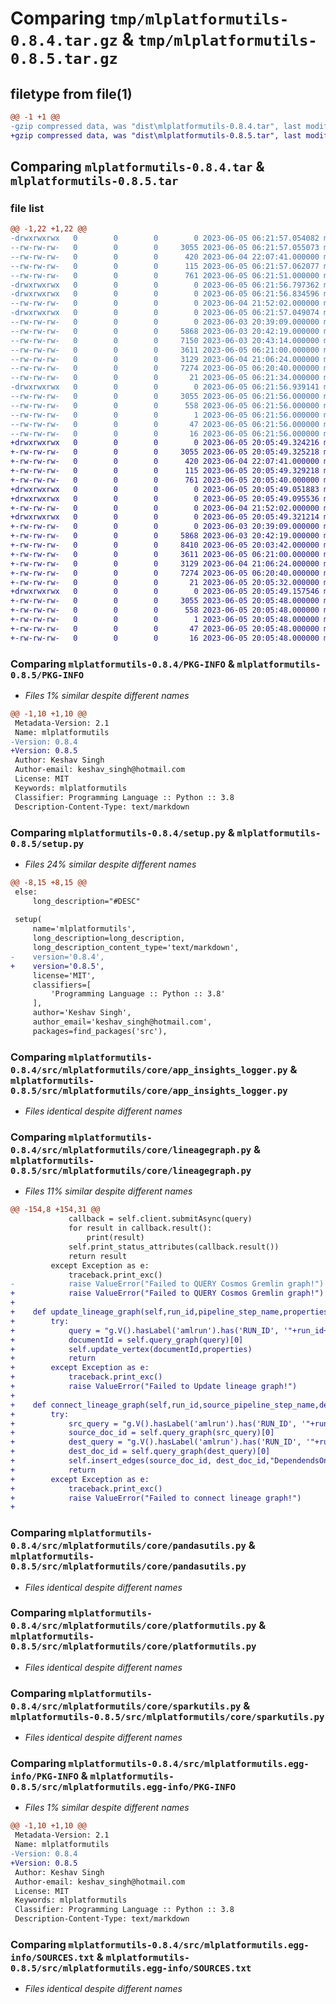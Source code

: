 # Comparing `tmp/mlplatformutils-0.8.4.tar.gz` & `tmp/mlplatformutils-0.8.5.tar.gz`

## filetype from file(1)

```diff
@@ -1 +1 @@
-gzip compressed data, was "dist\mlplatformutils-0.8.4.tar", last modified: Mon Jun  5 06:21:57 2023, max compression
+gzip compressed data, was "dist\mlplatformutils-0.8.5.tar", last modified: Mon Jun  5 20:05:49 2023, max compression
```

## Comparing `mlplatformutils-0.8.4.tar` & `mlplatformutils-0.8.5.tar`

### file list

```diff
@@ -1,22 +1,22 @@
-drwxrwxrwx   0        0        0        0 2023-06-05 06:21:57.054082 mlplatformutils-0.8.4/
--rw-rw-rw-   0        0        0     3055 2023-06-05 06:21:57.055073 mlplatformutils-0.8.4/PKG-INFO
--rw-rw-rw-   0        0        0      420 2023-06-04 22:07:41.000000 mlplatformutils-0.8.4/README.rst
--rw-rw-rw-   0        0        0      115 2023-06-05 06:21:57.062077 mlplatformutils-0.8.4/setup.cfg
--rw-rw-rw-   0        0        0      761 2023-06-05 06:21:51.000000 mlplatformutils-0.8.4/setup.py
-drwxrwxrwx   0        0        0        0 2023-06-05 06:21:56.797362 mlplatformutils-0.8.4/src/
-drwxrwxrwx   0        0        0        0 2023-06-05 06:21:56.834596 mlplatformutils-0.8.4/src/mlplatformutils/
--rw-rw-rw-   0        0        0        0 2023-06-04 21:52:02.000000 mlplatformutils-0.8.4/src/mlplatformutils/__init__.py
-drwxrwxrwx   0        0        0        0 2023-06-05 06:21:57.049074 mlplatformutils-0.8.4/src/mlplatformutils/core/
--rw-rw-rw-   0        0        0        0 2023-06-03 20:39:09.000000 mlplatformutils-0.8.4/src/mlplatformutils/core/__init__.py
--rw-rw-rw-   0        0        0     5868 2023-06-03 20:42:19.000000 mlplatformutils-0.8.4/src/mlplatformutils/core/app_insights_logger.py
--rw-rw-rw-   0        0        0     7150 2023-06-03 20:43:14.000000 mlplatformutils-0.8.4/src/mlplatformutils/core/lineagegraph.py
--rw-rw-rw-   0        0        0     3611 2023-06-05 06:21:00.000000 mlplatformutils-0.8.4/src/mlplatformutils/core/pandasutils.py
--rw-rw-rw-   0        0        0     3129 2023-06-04 21:06:24.000000 mlplatformutils-0.8.4/src/mlplatformutils/core/platformutils.py
--rw-rw-rw-   0        0        0     7274 2023-06-05 06:20:40.000000 mlplatformutils-0.8.4/src/mlplatformutils/core/sparkutils.py
--rw-rw-rw-   0        0        0       21 2023-06-05 06:21:34.000000 mlplatformutils-0.8.4/src/mlplatformutils/core/version.py
-drwxrwxrwx   0        0        0        0 2023-06-05 06:21:56.939141 mlplatformutils-0.8.4/src/mlplatformutils.egg-info/
--rw-rw-rw-   0        0        0     3055 2023-06-05 06:21:56.000000 mlplatformutils-0.8.4/src/mlplatformutils.egg-info/PKG-INFO
--rw-rw-rw-   0        0        0      558 2023-06-05 06:21:56.000000 mlplatformutils-0.8.4/src/mlplatformutils.egg-info/SOURCES.txt
--rw-rw-rw-   0        0        0        1 2023-06-05 06:21:56.000000 mlplatformutils-0.8.4/src/mlplatformutils.egg-info/dependency_links.txt
--rw-rw-rw-   0        0        0       47 2023-06-05 06:21:56.000000 mlplatformutils-0.8.4/src/mlplatformutils.egg-info/requires.txt
--rw-rw-rw-   0        0        0       16 2023-06-05 06:21:56.000000 mlplatformutils-0.8.4/src/mlplatformutils.egg-info/top_level.txt
+drwxrwxrwx   0        0        0        0 2023-06-05 20:05:49.324216 mlplatformutils-0.8.5/
+-rw-rw-rw-   0        0        0     3055 2023-06-05 20:05:49.325218 mlplatformutils-0.8.5/PKG-INFO
+-rw-rw-rw-   0        0        0      420 2023-06-04 22:07:41.000000 mlplatformutils-0.8.5/README.rst
+-rw-rw-rw-   0        0        0      115 2023-06-05 20:05:49.329218 mlplatformutils-0.8.5/setup.cfg
+-rw-rw-rw-   0        0        0      761 2023-06-05 20:05:40.000000 mlplatformutils-0.8.5/setup.py
+drwxrwxrwx   0        0        0        0 2023-06-05 20:05:49.051883 mlplatformutils-0.8.5/src/
+drwxrwxrwx   0        0        0        0 2023-06-05 20:05:49.095536 mlplatformutils-0.8.5/src/mlplatformutils/
+-rw-rw-rw-   0        0        0        0 2023-06-04 21:52:02.000000 mlplatformutils-0.8.5/src/mlplatformutils/__init__.py
+drwxrwxrwx   0        0        0        0 2023-06-05 20:05:49.321214 mlplatformutils-0.8.5/src/mlplatformutils/core/
+-rw-rw-rw-   0        0        0        0 2023-06-03 20:39:09.000000 mlplatformutils-0.8.5/src/mlplatformutils/core/__init__.py
+-rw-rw-rw-   0        0        0     5868 2023-06-03 20:42:19.000000 mlplatformutils-0.8.5/src/mlplatformutils/core/app_insights_logger.py
+-rw-rw-rw-   0        0        0     8410 2023-06-05 20:03:42.000000 mlplatformutils-0.8.5/src/mlplatformutils/core/lineagegraph.py
+-rw-rw-rw-   0        0        0     3611 2023-06-05 06:21:00.000000 mlplatformutils-0.8.5/src/mlplatformutils/core/pandasutils.py
+-rw-rw-rw-   0        0        0     3129 2023-06-04 21:06:24.000000 mlplatformutils-0.8.5/src/mlplatformutils/core/platformutils.py
+-rw-rw-rw-   0        0        0     7274 2023-06-05 06:20:40.000000 mlplatformutils-0.8.5/src/mlplatformutils/core/sparkutils.py
+-rw-rw-rw-   0        0        0       21 2023-06-05 20:05:32.000000 mlplatformutils-0.8.5/src/mlplatformutils/core/version.py
+drwxrwxrwx   0        0        0        0 2023-06-05 20:05:49.157546 mlplatformutils-0.8.5/src/mlplatformutils.egg-info/
+-rw-rw-rw-   0        0        0     3055 2023-06-05 20:05:48.000000 mlplatformutils-0.8.5/src/mlplatformutils.egg-info/PKG-INFO
+-rw-rw-rw-   0        0        0      558 2023-06-05 20:05:48.000000 mlplatformutils-0.8.5/src/mlplatformutils.egg-info/SOURCES.txt
+-rw-rw-rw-   0        0        0        1 2023-06-05 20:05:48.000000 mlplatformutils-0.8.5/src/mlplatformutils.egg-info/dependency_links.txt
+-rw-rw-rw-   0        0        0       47 2023-06-05 20:05:48.000000 mlplatformutils-0.8.5/src/mlplatformutils.egg-info/requires.txt
+-rw-rw-rw-   0        0        0       16 2023-06-05 20:05:48.000000 mlplatformutils-0.8.5/src/mlplatformutils.egg-info/top_level.txt
```

### Comparing `mlplatformutils-0.8.4/PKG-INFO` & `mlplatformutils-0.8.5/PKG-INFO`

 * *Files 1% similar despite different names*

```diff
@@ -1,10 +1,10 @@
 Metadata-Version: 2.1
 Name: mlplatformutils
-Version: 0.8.4
+Version: 0.8.5
 Author: Keshav Singh
 Author-email: keshav_singh@hotmail.com
 License: MIT
 Keywords: mlplatformutils
 Classifier: Programming Language :: Python :: 3.8
 Description-Content-Type: text/markdown
```

### Comparing `mlplatformutils-0.8.4/setup.py` & `mlplatformutils-0.8.5/setup.py`

 * *Files 24% similar despite different names*

```diff
@@ -8,15 +8,15 @@
 else:
     long_description="#DESC"
 
 setup(
     name='mlplatformutils',
     long_description=long_description,
     long_description_content_type='text/markdown',
-    version='0.8.4',
+    version='0.8.5',
     license='MIT',
     classifiers=[
         'Programming Language :: Python :: 3.8'
     ],
     author='Keshav Singh',
     author_email='keshav_singh@hotmail.com',
     packages=find_packages('src'),
```

### Comparing `mlplatformutils-0.8.4/src/mlplatformutils/core/app_insights_logger.py` & `mlplatformutils-0.8.5/src/mlplatformutils/core/app_insights_logger.py`

 * *Files identical despite different names*

### Comparing `mlplatformutils-0.8.4/src/mlplatformutils/core/lineagegraph.py` & `mlplatformutils-0.8.5/src/mlplatformutils/core/lineagegraph.py`

 * *Files 11% similar despite different names*

```diff
@@ -154,8 +154,31 @@
             callback = self.client.submitAsync(query)
             for result in callback.result():
                 print(result)
             self.print_status_attributes(callback.result())
             return result
         except Exception as e:
             traceback.print_exc()
-            raise ValueError("Failed to QUERY Cosmos Gremlin graph!")
+            raise ValueError("Failed to QUERY Cosmos Gremlin graph!")
+        
+    def update_lineage_graph(self,run_id,pipeline_step_name,properties):
+        try:
+            query = "g.V().hasLabel('amlrun').has('RUN_ID', '"+run_id+"').has('PIPELINE_STEP_NAME', '"+pipeline_step_name+"').values('id')"
+            documentId = self.query_graph(query)[0]
+            self.update_vertex(documentId,properties)
+            return
+        except Exception as e:
+            traceback.print_exc()
+            raise ValueError("Failed to Update lineage graph!")
+        
+    def connect_lineage_graph(self,run_id,source_pipeline_step_name,dest_pipeline_step_name):
+        try:
+            src_query = "g.V().hasLabel('amlrun').has('RUN_ID', '"+run_id+"').has('PIPELINE_STEP_NAME', '"+source_pipeline_step_name+"').values('id')"
+            source_doc_id = self.query_graph(src_query)[0]
+            dest_query = "g.V().hasLabel('amlrun').has('RUN_ID', '"+run_id+"').has('PIPELINE_STEP_NAME', '"+dest_pipeline_step_name+"').values('id')"
+            dest_doc_id = self.query_graph(dest_query)[0]
+            self.insert_edges(source_doc_id, dest_doc_id,"DependendsOn", None)
+            return
+        except Exception as e:
+            traceback.print_exc()
+            raise ValueError("Failed to connect lineage graph!")
+
```

### Comparing `mlplatformutils-0.8.4/src/mlplatformutils/core/pandasutils.py` & `mlplatformutils-0.8.5/src/mlplatformutils/core/pandasutils.py`

 * *Files identical despite different names*

### Comparing `mlplatformutils-0.8.4/src/mlplatformutils/core/platformutils.py` & `mlplatformutils-0.8.5/src/mlplatformutils/core/platformutils.py`

 * *Files identical despite different names*

### Comparing `mlplatformutils-0.8.4/src/mlplatformutils/core/sparkutils.py` & `mlplatformutils-0.8.5/src/mlplatformutils/core/sparkutils.py`

 * *Files identical despite different names*

### Comparing `mlplatformutils-0.8.4/src/mlplatformutils.egg-info/PKG-INFO` & `mlplatformutils-0.8.5/src/mlplatformutils.egg-info/PKG-INFO`

 * *Files 1% similar despite different names*

```diff
@@ -1,10 +1,10 @@
 Metadata-Version: 2.1
 Name: mlplatformutils
-Version: 0.8.4
+Version: 0.8.5
 Author: Keshav Singh
 Author-email: keshav_singh@hotmail.com
 License: MIT
 Keywords: mlplatformutils
 Classifier: Programming Language :: Python :: 3.8
 Description-Content-Type: text/markdown
```

### Comparing `mlplatformutils-0.8.4/src/mlplatformutils.egg-info/SOURCES.txt` & `mlplatformutils-0.8.5/src/mlplatformutils.egg-info/SOURCES.txt`

 * *Files identical despite different names*

